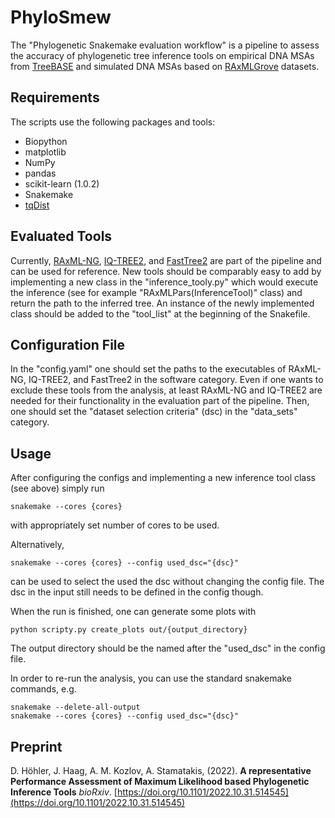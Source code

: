 # PhyloSmew

The "Phylogenetic Snakemake evaluation workflow" is a pipeline to assess the accuracy of phylogenetic tree inference tools on 
empirical DNA MSAs from [TreeBASE](https://www.treebase.org/treebase-web/home.html) and simulated DNA MSAs based on 
[RAxMLGrove](https://github.com/angtft/RAxMLGrove) datasets. 


## Requirements
The scripts use the following packages and tools:
- Biopython
- matplotlib
- NumPy
- pandas
- scikit-learn (1.0.2)
- Snakemake
- [tqDist](https://birc.au.dk/~cstorm/software/tqdist/)


## Evaluated Tools

Currently, [RAxML-NG](https://github.com/amkozlov/raxml-ng), [IQ-TREE2](https://github.com/iqtree/iqtree2), 
and [FastTree2](http://www.microbesonline.org/fasttree/) are part of the pipeline and can be used for reference. New tools should be comparably easy 
to add by implementing a new class in the "inference_tooly.py" which would execute the inference (see for example "RAxMLPars(InferenceTool)" class) and return 
the path to the inferred tree. An instance of the newly implemented class should be added to the "tool_list" at the beginning of the Snakefile. 


## Configuration File

In the "config.yaml" one should set the paths to the executables of RAxML-NG, IQ-TREE2, and FastTree2 in the software category. 
Even if one wants to exclude these tools from the analysis, at least RAxML-NG and IQ-TREE2 are needed for their functionality in the 
evaluation part of the pipeline. Then, one should set the "dataset selection criteria" (dsc) in the "data_sets" category. 


## Usage

After configuring the configs and implementing a new inference tool class (see above) simply run 
```
snakemake --cores {cores}
```
with appropriately set number of cores to be used.

Alternatively, 
```
snakemake --cores {cores} --config used_dsc="{dsc}"
```
can be used to select the used the dsc without changing the config file. The dsc in the input still needs to be defined in the config though.

When the run is finished, one can generate some plots with 
```
python scripty.py create_plots out/{output_directory}
```
The output directory should be the named after the "used_dsc" in the config file.

In order to re-run the analysis, you can use the standard snakemake commands, e.g.
```
snakemake --delete-all-output
snakemake --cores {cores} --config used_dsc="{dsc}"
```


## Preprint

D. Höhler, J. Haag,  A. M. Kozlov, A. Stamatakis, (2022). 
**A representative Performance Assessment of Maximum Likelihood based Phylogenetic Inference Tools** 
*bioRxiv*.
[https://doi.org/10.1101/2022.10.31.514545](https://doi.org/10.1101/2022.10.31.514545)
